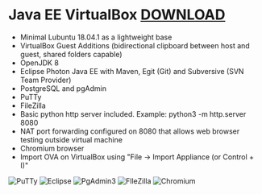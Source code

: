 # Java EE VirtualBox [DOWNLOAD](https://github.com/Virtual-Machines/Java-EE-VirtualBox/releases/download/latest/JavaEE.ova)

- Minimal Lubuntu 18.04.1 as a lightweight base
- VirtualBox Guest Additions (bidirectional clipboard between host and guest, shared folders capable)
- OpenJDK 8
- Eclipse Photon Java EE with Maven, Egit (Git) and Subversive (SVN Team Provider)
- PostgreSQL and pgAdmin
- PuTTy
- FileZilla
- Basic python http server included. Example: python3 -m http.server 8080
- NAT port forwarding configured on 8080 that allows web browser testing outside virtual machine
- Chromium browser
- Import OVA on VirtualBox using "File -> Import Appliance (or Control + I)"

![PuTTy](https://github.com/Virtual-Machines/Java-EE-VirtualBox/blob/master/putty.png)
![Eclipse](https://github.com/Virtual-Machines/Java-EE-VirtualBox/blob/master/eclipse.png)
![PgAdmin3](https://github.com/Virtual-Machines/Java-EE-VirtualBox/blob/master/pgadmin.png)
![FlleZilla](https://github.com/Virtual-Machines/Java-EE-VirtualBox/blob/master/filezilla.png)
![Chromium](https://github.com/Virtual-Machines/Java-EE-VirtualBox/blob/master/chromium.png)



